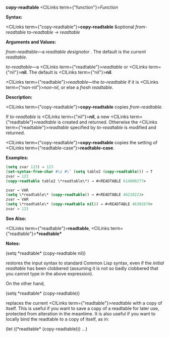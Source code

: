 **copy-readtable** <ClLinks  term={"function"}><i>Function</i></ClLinks> 



**Syntax:** 



<ClLinks  term={"copy-readtable"}><b>copy-readtable</b></ClLinks> &amp;optional *from-readtable to-readtable → readtable* 



**Arguments and Values:** 



*from-readtable*—a *readtable designator* . The default is the *current readtable*. 



*to-readtable*—a <ClLinks  term={"readtable"}><i>readtable</i></ClLinks> or <ClLinks  term={"nil"}><b>nil</b></ClLinks>. The default is <ClLinks  term={"nil"}><b>nil</b></ClLinks>. 



<ClLinks  term={"readtable"}><i>readtable</i></ClLinks>—the *to-readtable* if it is <ClLinks  term={"non-nil"}><i>non-nil</i></ClLinks>, or else a *fresh readtable*. 



**Description:** 



<ClLinks  term={"copy-readtable"}><b>copy-readtable</b></ClLinks> copies *from-readtable*. 



If *to-readtable* is <ClLinks  term={"nil"}><b>nil</b></ClLinks>, a new <ClLinks  term={"readtable"}><i>readtable</i></ClLinks> is created and returned. Otherwise the <ClLinks  term={"readtable"}><i>readtable</i></ClLinks> specified by *to-readtable* is modified and returned. 



<ClLinks  term={"copy-readtable"}><b>copy-readtable</b></ClLinks> copies the setting of <ClLinks  term={"readtable-case"}><b>readtable-case</b></ClLinks>. 



**Examples:**
```lisp
(setq zvar 123) → 123 
(set-syntax-from-char #\z #\’ (setq table2 (copy-readtable))) → T 
zvar → 123 
(copy-readtable table2 \*readtable\*) → #<READTABLE 614000277> 

zvar → VAR 
(setq \*readtable\* (copy-readtable)) → #<READTABLE 46210223> 
zvar → VAR 
(setq \*readtable\* (copy-readtable nil)) → #<READTABLE 46302670> 
zvar → 123 
```
**See Also:** 



<ClLinks  term={"readtable"}><b>readtable</b></ClLinks>, <ClLinks  term={"readtable"}><b>\*readtable\*</b></ClLinks> 



**Notes:** 



(setq \*readtable\* (copy-readtable nil)) 



restores the input syntax to standard Common Lisp syntax, even if the *initial readtable* has been clobbered (assuming it is not so badly clobbered that you cannot type in the above expression). 



On the other hand, 



(setq \*readtable\* (copy-readtable)) 



replaces the current <ClLinks  term={"readtable"}><i>readtable</i></ClLinks> with a copy of itself. This is useful if you want to save a copy of a readtable for later use, protected from alteration in the meantime. It is also useful if you want to locally bind the readtable to a copy of itself, as in: 



(let ((\*readtable\* (copy-readtable))) ...) 



